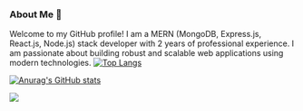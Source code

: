 ### About Me 👋

Welcome to my GitHub profile! I am a MERN (MongoDB, Express.js, React.js, Node.js) stack developer with 2 years of professional experience. I am passionate about building robust and scalable web applications using modern technologies.
[![Top Langs](https://github-readme-stats.vercel.app/api/top-langs/?username=abdulkareemm&layout=donut-vertical)](https://github.com/abdulkareemm/github-readme-stats)

[![Anurag's GitHub stats](https://github-readme-stats.vercel.app/api?username=abdulkareemm)](https://github.com/abdulkareemm/github-readme-stats)

![](https://komarev.com/ghpvc/?username=your-github-abdulkareemm&color=lightgrey)
